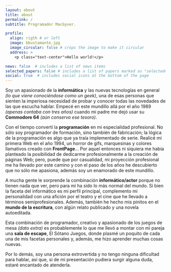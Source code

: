 ```yaml
---
layout: about
title: about
permalink: /
subtitle: Programador MacGyver.

profile:
  align: rigth # or left
  image: bbustamante.jpg
  image_circular: false # crops the image to make it circular
  address: >
    <p class="text-center">Hello world!</p>

news: false  # includes a list of news items
selected_papers: false # includes a list of papers marked as "selected={true}"
social: true  # includes social icons at the bottom of the page
---
```


Soy un apasionado de la **informática** y las nuevas tecnologías en general _(lo que viene conociéndose como un geek)_, una de esas personas que sienten la imperiosa necesidad de probar y conocer todas las novedades de las que escucha hablar. Empecé en este mundillo allá por el año 1989 _(apenas contaba con tres años)_ cuando mi padre me dejó usar su **Commodore 64** _(aún conservo ese tesoro)_.

Con el tiempo convertí la **programación** en mi especialidad profesional. No sólo soy programador de formación, sino también de fabricación; la lógica de la programación es algo que ya traía implementado de serie. Realicé mi primera Web en el año 1994, un horror de gifs, marquesinas y colores llamativos creado con **FrontPage**... Por aquel entonces ni siquiera me había planteado la posibilidad de dedicarme profesionalmente a la creación de páginas Web; pero, puede que por casualidad, mi proyección profesional me ha llevado por este camino y con el paso de los años he descubierto que no sólo me apasiona, además soy un enamorado de este mundillo.

A mucha gente le sorprende la combinación **informático/actor** porque no tienen nada que ver, pero para mí ha sido lo más normal del mundo. Si bien la faceta del informático es mi perfil principal, complemento mi personalidad con una afición por el teatro y el cine que he llevado a términos semiprofesionales. Además, también he hecho mis pinitos en el **mundo de la escritura**, con algún relato publicado y una novela autoeditada.

Esta combinación de programador, creativo y apasionado de los juegos de mesa _(dato extra)_ es probablemente lo que me llevó a montar con mi pareja una **sala de escape**, El Sótano Juegos, donde plasmé un poquito de cada una de mis facetas personales y, además, me hizo aprender muchas cosas nuevas.

Por lo demás, soy una persona extrovertida y no tengo ninguna dificultad para hablar, así que, si de mi presentación pudiera surgir alguna duda, estaré encantado de atenderla.